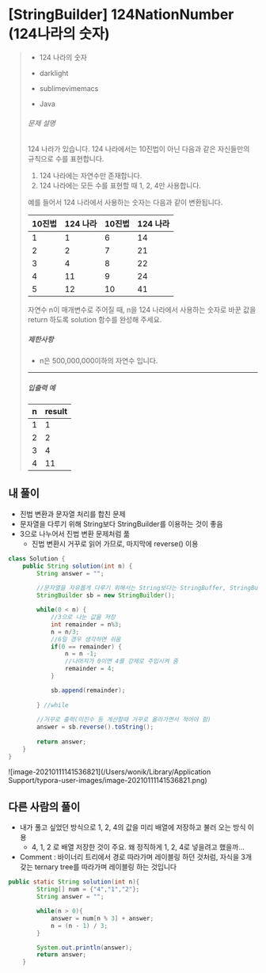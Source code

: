 # [StringBuilder] 124NationNumber (124나라의 숫자)

> - 124 나라의 숫자
> - darklight
>
> - sublimevimemacs
>
> - Java 
>
> ###### 문제 설명
>
> 124 나라가 있습니다. 124 나라에서는 10진법이 아닌 다음과 같은 자신들만의 규칙으로 수를 표현합니다.
>
> 1. 124 나라에는 자연수만 존재합니다.
> 2. 124 나라에는 모든 수를 표현할 때 1, 2, 4만 사용합니다.
>
> 예를 들어서 124 나라에서 사용하는 숫자는 다음과 같이 변환됩니다.
>
> | 10진법 | 124 나라 | 10진법 | 124 나라 |
> | ------ | -------- | ------ | -------- |
> | 1      | 1        | 6      | 14       |
> | 2      | 2        | 7      | 21       |
> | 3      | 4        | 8      | 22       |
> | 4      | 11       | 9      | 24       |
> | 5      | 12       | 10     | 41       |
>
> 자연수 n이 매개변수로 주어질 때, n을 124 나라에서 사용하는 숫자로 바꾼 값을 return 하도록 solution 함수를 완성해 주세요.
>
> ##### 제한사항
>
> - n은 500,000,000이하의 자연수 입니다.
>
> ------
>
> ##### 입출력 예
>
> | n    | result |
> | ---- | ------ |
> | 1    | 1      |
> | 2    | 2      |
> | 3    | 4      |
> | 4    | 11     |

## 내 풀이

- 진법 변환과 문자열 처리를 합친 문제
- 문자열을 다루기 위해 String보다 StringBuilder를 이용하는 것이 좋음
- 3으로 나누어서 진법 변환 문제처럼 풂
  - 진법 변환시 거꾸로 읽어 가므로, 마지막에 reverse() 이용

```java
class Solution {
    public String solution(int n) {
        String answer = "";
        
        //문자열을 자유롭게 다루기 위해서는 String보다는 StringBuffer, StringBuilder를 사용. StringBuffer는 멀티쓰레드에서 동기화 문제가 있어서 StringBuilder 추천
        StringBuilder sb = new StringBuilder();

        while(0 < n) {
            //3으로 나눈 값을 저장
            int remainder = n%3;
            n = n/3;
            //6일 경우 생각하면 쉬움
            if(0 == remainder) {
                n = n -1;
                //나머지가 0이면 4를 강제로 주입시켜 줌
                remainder = 4;
            }

            sb.append(remainder);
        
        } //while
        
        //거꾸로 출력(이진수 등 계산할때 거꾸로 올라가면서 적어야 함)
        answer = sb.reverse().toString();
        
        return answer;
    }
}
```

![image-20210111141536821](/Users/wonik/Library/Application Support/typora-user-images/image-20210111141536821.png)

## 다른 사람의 풀이

- 내가 풀고 싶었던 방식으로 1, 2, 4의 값을 미리 배열에 저장하고 불러 오는 방식 이용
  - 4, 1, 2 로 배열 저장한 것이 주요. 왜 정직하게 1, 2, 4로 넣을려고 했을까...
- Comment : 바이너리 트리에서 경로 따라가며 레이블링 하던 것처럼, 자식을 3개 갖는 ternary tree를 따라가며 레이블링 하는 것입니다

```java
public static String solution(int n){
        String[] num = {"4","1","2"};
        String answer = "";

        while(n > 0){
            answer = num[n % 3] + answer;
            n = (n - 1) / 3;
        }

        System.out.println(answer);
        return answer;
    }
```

